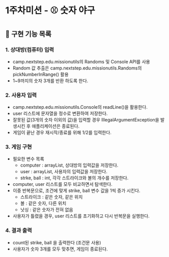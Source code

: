 # 1주차미션 - ⚾ 숫자 야구

## 🐣 구현 기능 목록

### 1. 상대방(컴퓨터) 입력
- camp.nextste️p.edu.missionutils의 Randoms 및 Console API를 사용
- Random 값 추출은 camp.nextstep.edu.missionutils.Randoms의 pickNumberInRange() 활용
- 1~9까지의 숫자 3개를 반환 하도록 한다.

### 2. 사용자 입력
- camp.nextstep.edu.missionutils.Console의 readLine()을 활용한다.
- user 리스트에 문자열을 정수로 변환하여 저장한다.
- 잘못된 값(3개의 숫자 이외의 값)을 입력할 경우 IllegalArgumentException을 발생시킨 후 애플리케이션은 종료된다.
- 게임이 끝난 경우 재시작/종료를 위해 1/2를 입력한다.

### 3. 게임 구현
- 필요한 변수 목록
  - computer : arrayList, 상대방의 입력값을 저장한다.
  - user : arrayList, 사용자의 입력값을 저장한다.
  - strke, ball : int, 각각 스트라이크와 볼의 개수를 저장한다.
- computer, user 리스트를 모두 비교하면서 탐색한다.
- 이중 반복문으로, 조건에 맞게 strike, ball 변수 값을 1씩 증가 시킨다.
  - 스트라이크 : 같은 숫자, 같은 위치
  - 볼 : 같은 숫자, 다른 위치
  - 낫싱 : 같은 숫자가 전혀 없음
- 사용자가 틀렸을 경우, user 리스트를 초기화하고 다시 반복문을 실행한다.

### 4. 결과 출력
- count된 strike, ball 을 출력한다 (조건문 사용)
- 사용자가 숫자 3개를 모두 맞추면, 게임이 종료된다.